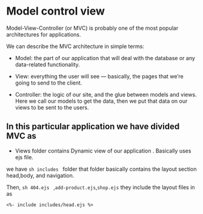 # Model control view

Model-View-Controller (or MVC) is probably one of the most popular architectures for applications. 

We can describe the MVC architecture in simple terms:

* Model: the part of our application that will deal with the database or any data-related functionality.

* View: everything the user will see — basically, the pages that we’re going to send to the client.

* Controller: the logic of our site, and the glue between models and views. Here we call our models to get the data, then we put that data on our views to be sent to the users.

## In this particular application we have divided MVC as

* Views folder contains Dynamic view of our application . Basically uses ejs file.
  
we have ```sh includes ``` folder that folder basically contains the layout section head,body, and navigation.

Then, ```sh 404.ejs ``` ,```add-product.ejs```,```shop.ejs``` they include the layout files in as

```ejs
<%- include includes/head.ejs %>
```


